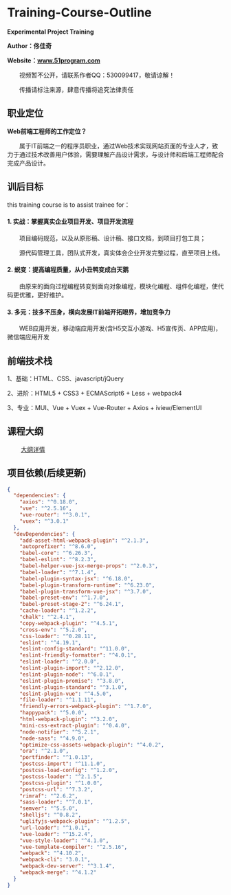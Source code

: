 # Training-Course-Outline 

**Experimental Project Training**

**Author：佟佳奇**

**Website：www.51program.com**

　　视频暂不公开，请联系作者QQ：530099417，敬请谅解！

　　传播请标注来源，肆意传播将追究法律责任

## 职业定位

**Web前端工程师的工作定位？**

　　属于IT前端之一的程序员职业，通过Web技术实现网站页面的专业人才，致力于通过技术改善用户体验，需要理解产品设计需求，与设计师和后端工程师配合完成产品设计。

## 训后目标

this training course is to assist trainee for：

<h4>1. 实战：掌握真实企业项目开发、项目开发流程</h4>
    
　　项目编码规范，以及从原形稿、设计稿、接口文档，到项目打包工具；
  
　　源代码管理工具，团队式开发，真实体会企业开发完整过程，直至项目上线。
    
<h4>2. 蜕变：提高编程质量，从小丑鸭变成白天鹅</h4>
    
　　由原来的面向过程编程转变到面向对象编程，模块化编程、组件化编程，使代码更优雅，更好维护。
    
<h4>3. 多元：技多不压身，横向发展IT前端开拓眼界，增加竞争力</h4>
    
　　WEB应用开发，移动端应用开发(含H5交互小游戏、H5宣传页、APP应用)，微信端应用开发
  
## 前端技术栈

1、基础：HTML、CSS、javascript/jQuery

2、进阶：HTML5 + CSS3 + ECMAScript6 + Less + webpack4
  
3、专业：MUI、Vue + Vuex + Vue-Router + Axios + iview/ElementUI

## 课程大纲
　　 
  [大纲详情](https://github.com/tongjiaqi/Training-Course-Outline/wiki/%E8%AF%BE%E7%A8%8B%E5%A4%A7%E7%BA%B2)
  
## 项目依赖(后续更新)

```json
{
  "dependencies": {
    "axios": "^0.18.0",
    "vue": "^2.5.16",
    "vue-router": "^3.0.1",
    "vuex": "^3.0.1"
  },
  "devDependencies": {
    "add-asset-html-webpack-plugin": "^2.1.3",
    "autoprefixer": "^8.6.0",
    "babel-core": "^6.26.3",
    "babel-eslint": "^8.2.3",
    "babel-helper-vue-jsx-merge-props": "^2.0.3",
    "babel-loader": "^7.1.4",
    "babel-plugin-syntax-jsx": "^6.18.0",
    "babel-plugin-transform-runtime": "^6.23.0",
    "babel-plugin-transform-vue-jsx": "^3.7.0",
    "babel-preset-env": "^1.7.0",
    "babel-preset-stage-2": "^6.24.1",
    "cache-loader": "^1.2.2",
    "chalk": "^2.4.1",
    "copy-webpack-plugin": "^4.5.1",
    "cross-env": "^5.2.0",
    "css-loader": "^0.28.11",
    "eslint": "^4.19.1",
    "eslint-config-standard": "^11.0.0",
    "eslint-friendly-formatter": "^4.0.1",
    "eslint-loader": "^2.0.0",
    "eslint-plugin-import": "^2.12.0",
    "eslint-plugin-node": "^6.0.1",
    "eslint-plugin-promise": "^3.8.0",
    "eslint-plugin-standard": "^3.1.0",
    "eslint-plugin-vue": "^4.5.0",
    "file-loader": "^1.1.11",
    "friendly-errors-webpack-plugin": "^1.7.0",
    "happypack": "^5.0.0",
    "html-webpack-plugin": "^3.2.0",
    "mini-css-extract-plugin": "^0.4.0",
    "node-notifier": "^5.2.1",
    "node-sass": "^4.9.0",
    "optimize-css-assets-webpack-plugin": "^4.0.2",
    "ora": "^2.1.0",
    "portfinder": "^1.0.13",
    "postcss-import": "^11.1.0",
    "postcss-load-config": "^1.2.0",
    "postcss-loader": "^2.1.5",
    "postcss-plugin": "^1.0.0",
    "postcss-url": "^7.3.2",
    "rimraf": "^2.6.2",
    "sass-loader": "^7.0.1",
    "semver": "^5.5.0",
    "shelljs": "^0.8.2",
    "uglifyjs-webpack-plugin": "^1.2.5",
    "url-loader": "^1.0.1",
    "vue-loader": "^15.2.4",
    "vue-style-loader": "^4.1.0",
    "vue-template-compiler": "^2.5.16",
    "webpack": "^4.10.2",
    "webpack-cli": "3.0.1",
    "webpack-dev-server": "^3.1.4",
    "webpack-merge": "^4.1.2"
  }
}
```
